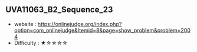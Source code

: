 ## UVA11063_B2_Sequence_23
+ website : https://onlinejudge.org/index.php?option=com_onlinejudge&Itemid=8&page=show_problem&problem=2004
+ Difficulty : ★☆☆☆☆
